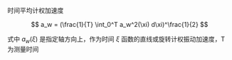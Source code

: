 

时间平均计权加速度

$$ a_w = (\frac{1}{T} \int_0^T a_w^2(\xi) d\xi)^\frac{1}{2} $$

式中 $a_w(\xi)$ 是指定轴方向上，作为时间 $\xi$ 函数的直线或旋转计权振动加速度，T 为测量时间

